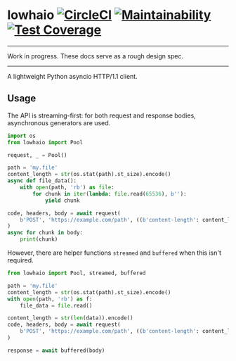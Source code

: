# lowhaio [![CircleCI](https://circleci.com/gh/michalc/lowhaio.svg?style=svg)](https://circleci.com/gh/michalc/lowhaio) [![Maintainability](https://api.codeclimate.com/v1/badges/418d72f1de909bff27b6/maintainability)](https://codeclimate.com/github/michalc/lowhaio/maintainability) [![Test Coverage](https://api.codeclimate.com/v1/badges/418d72f1de909bff27b6/test_coverage)](https://codeclimate.com/github/michalc/lowhaio/test_coverage)

---

Work in progress. These docs serve as a rough design spec.

---


A lightweight Python asyncio HTTP/1.1 client.


## Usage

The API is streaming-first: for both request and response bodies, asynchronous generators are used.

```python
import os
from lowhaio import Pool

request, _ = Pool()

path = 'my.file'
content_length = str(os.stat(path).st_size).encode()
async def file_data():
    with open(path, 'rb') as file:
        for chunk in iter(lambda: file.read(65536), b''):
            yield chunk

code, headers, body = await request(
    b'POST', 'https://example.com/path', ((b'content-length': content_length),), file_data(),
)
async for chunk in body:
    print(chunk)
```

However, there are helper functions `streamed` and `buffered` when this isn't required.

```python
from lowhaio import Pool, streamed, buffered

path = 'my.file'
content_length = str(os.stat(path).st_size).encode()
with open(path, 'rb') as f:
    file_data = file.read()

content_length = str(len(data)).encode()
code, headers, body = await request(
    b'POST', 'https://example.com/path', ((b'content-length': content_length),), streamed(file_data),
)

response = await buffered(body)
```
